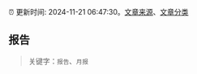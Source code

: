 :alarm_clock: 更新时间: 2024-11-21 06:47:30。[文章来源](/README.md)、[文章分类](/TAGS.md)

## 报告


> 关键字：`报告`、`月报`



